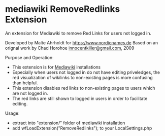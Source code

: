 # mediawiki RemoveRedlinks Extension

An extension for Mediawiki to remove Red Links for users not logged in. 

Developed by Malte Ahrholdt for https://www.nordicnames.de
Based on an orignal work by Chad Horohoe <innocentkiller@gmail.com>, 2009

Purpose and Operation: 

* This extension is for [Mediawiki](https://www.mediawiki.org/) installations
* Especially when users not logged in do not have editing priveledges, the red visualization of wikilinks to non-existing pages is more confusing than helpful. 
* This extension disables red links to non-existing pages to users which are not logged in. 
* The red links are still shown to logged in users in order to facilitate editing. 

Usage: 

* extract into "extension/" folder of mediawiki installation
* add  wfLoadExtension("RemoveRedlinks");
 to your LocalSettings.php

